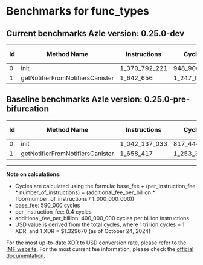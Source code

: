# Benchmarks for func_types

## Current benchmarks Azle version: 0.25.0-dev

| Id  | Method Name                      | Instructions  | Cycles      | USD           | USD/Million Calls | Change                                |
| --- | -------------------------------- | ------------- | ----------- | ------------- | ----------------- | ------------------------------------- |
| 0   | init                             | 1_370_792_221 | 948_906_888 | $0.0012617330 | $1_261.73         | <font color="red">+328_655_188</font> |
| 1   | getNotifierFromNotifiersCanister | 1_642_656     | 1_247_062   | $0.0000016582 | $1.65             | <font color="green">-15_761</font>    |

## Baseline benchmarks Azle version: 0.25.0-pre-bifurcation

| Id  | Method Name                      | Instructions  | Cycles      | USD           | USD/Million Calls |
| --- | -------------------------------- | ------------- | ----------- | ------------- | ----------------- |
| 0   | init                             | 1_042_137_033 | 817_444_813 | $0.0010869318 | $1_086.93         |
| 1   | getNotifierFromNotifiersCanister | 1_658_417     | 1_253_366   | $0.0000016666 | $1.66             |

---

**Note on calculations:**

-   Cycles are calculated using the formula: base_fee + (per_instruction_fee \* number_of_instructions) + (additional_fee_per_billion \* floor(number_of_instructions / 1_000_000_000))
-   base_fee: 590_000 cycles
-   per_instruction_fee: 0.4 cycles
-   additional_fee_per_billion: 400_000_000 cycles per billion instructions
-   USD value is derived from the total cycles, where 1 trillion cycles = 1 XDR, and 1 XDR = $1.329670 (as of October 24, 2024)

For the most up-to-date XDR to USD conversion rate, please refer to the [IMF website](https://www.imf.org/external/np/fin/data/rms_sdrv.aspx).
For the most current fee information, please check the [official documentation](https://internetcomputer.org/docs/current/developer-docs/gas-cost#execution).
